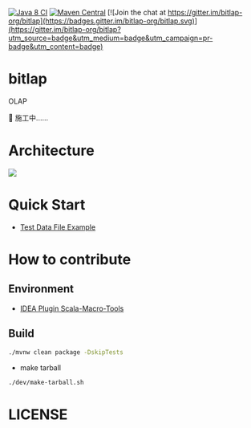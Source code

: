 
[![Java 8 CI](https://github.com/bitlap/bitlap/actions/workflows/java8.yml/badge.svg)](https://github.com/bitlap/bitlap/actions/workflows/java8.yml)
[![Maven Central](https://img.shields.io/maven-central/v/org.bitlap/bitlap)](https://search.maven.org/search?q=g:%22org.bitlap%22%20AND%20a:%22bitlap%22)
[![Join the chat at https://gitter.im/bitlap-org/bitlap](https://badges.gitter.im/bitlap-org/bitlap.svg)](https://gitter.im/bitlap-org/bitlap?utm_source=badge&utm_medium=badge&utm_campaign=pr-badge&utm_content=badge)

# bitlap
OLAP

🚧 施工中......

# Architecture

![](http://ice-img.flutterdart.cn/2021-08-01-165808.png)

# Quick Start

* [Test Data File Example](https://docs.google.com/spreadsheets/d/13KNvNTGYRjdPSsp9PSrIMU_2uKqKkJa-BgL4Q236Ky0/edit?usp=sharing)

# How to contribute

## Environment

* [IDEA Plugin Scala-Macro-Tools](https://github.com/bitlap/scala-macro-tools)

## Build

```sh
./mvnw clean package -DskipTests
```

* make tarball

```sh
./dev/make-tarball.sh
```

# LICENSE
